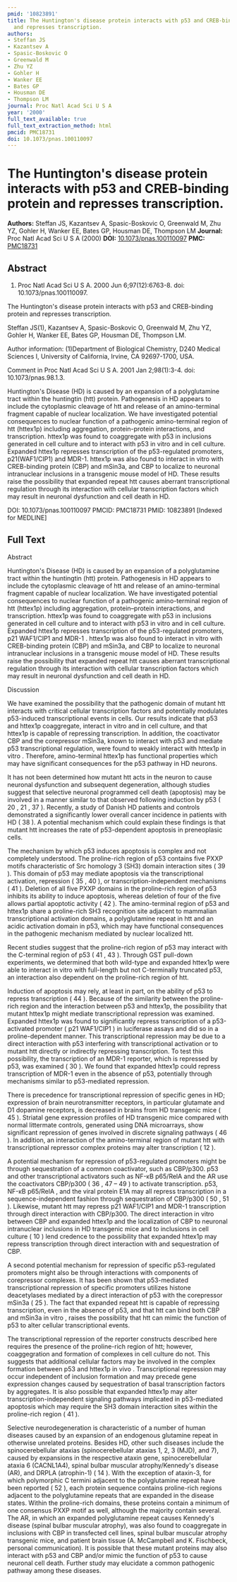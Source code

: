 ```yaml
---
pmid: '10823891'
title: The Huntington's disease protein interacts with p53 and CREB-binding protein
  and represses transcription.
authors:
- Steffan JS
- Kazantsev A
- Spasic-Boskovic O
- Greenwald M
- Zhu YZ
- Gohler H
- Wanker EE
- Bates GP
- Housman DE
- Thompson LM
journal: Proc Natl Acad Sci U S A
year: '2000'
full_text_available: true
full_text_extraction_method: html
pmcid: PMC18731
doi: 10.1073/pnas.100110097
---
```


# The Huntington's disease protein interacts with p53 and CREB-binding protein and represses transcription.
**Authors:** Steffan JS, Kazantsev A, Spasic-Boskovic O, Greenwald M, Zhu YZ, Gohler H, Wanker EE, Bates GP, Housman DE, Thompson LM
**Journal:** Proc Natl Acad Sci U S A (2000)
**DOI:** [10.1073/pnas.100110097](https://doi.org/10.1073/pnas.100110097)
**PMC:** [PMC18731](https://www.ncbi.nlm.nih.gov/pmc/articles/PMC18731/)

## Abstract

1. Proc Natl Acad Sci U S A. 2000 Jun 6;97(12):6763-8. doi:
10.1073/pnas.100110097.

The Huntington's disease protein interacts with p53 and CREB-binding protein and 
represses transcription.

Steffan JS(1), Kazantsev A, Spasic-Boskovic O, Greenwald M, Zhu YZ, Gohler H, 
Wanker EE, Bates GP, Housman DE, Thompson LM.

Author information:
(1)Department of Biological Chemistry, D240 Medical Sciences I, University of 
California, Irvine, CA 92697-1700, USA.

Comment in
    Proc Natl Acad Sci U S A. 2001 Jan 2;98(1):3-4. doi: 10.1073/pnas.98.1.3.

Huntington's Disease (HD) is caused by an expansion of a polyglutamine tract 
within the huntingtin (htt) protein. Pathogenesis in HD appears to include the 
cytoplasmic cleavage of htt and release of an amino-terminal fragment capable of 
nuclear localization. We have investigated potential consequences to nuclear 
function of a pathogenic amino-terminal region of htt (httex1p) including 
aggregation, protein-protein interactions, and transcription. httex1p was found 
to coaggregate with p53 in inclusions generated in cell culture and to interact 
with p53 in vitro and in cell culture. Expanded httex1p represses transcription 
of the p53-regulated promoters, p21(WAF1/CIP1) and MDR-1. httex1p was also found 
to interact in vitro with CREB-binding protein (CBP) and mSin3a, and CBP to 
localize to neuronal intranuclear inclusions in a transgenic mouse model of HD. 
These results raise the possibility that expanded repeat htt causes aberrant 
transcriptional regulation through its interaction with cellular transcription 
factors which may result in neuronal dysfunction and cell death in HD.

DOI: 10.1073/pnas.100110097
PMCID: PMC18731
PMID: 10823891 [Indexed for MEDLINE]

## Full Text

Abstract

Huntington's Disease (HD) is caused by an expansion of a polyglutamine tract within the huntingtin (htt) protein. Pathogenesis in HD appears to include the cytoplasmic cleavage of htt and release of an amino-terminal fragment capable of nuclear localization. We have investigated potential consequences to nuclear function of a pathogenic amino-terminal region of htt (httex1p) including aggregation, protein–protein interactions, and transcription. httex1p was found to coaggregate with p53 in inclusions generated in cell culture and to interact with p53 in vitro and in cell culture. Expanded httex1p represses transcription of the p53-regulated promoters, p21 WAF1/CIP1 and MDR-1 . httex1p was also found to interact in vitro with CREB-binding protein (CBP) and mSin3a, and CBP to localize to neuronal intranuclear inclusions in a transgenic mouse model of HD. These results raise the possibility that expanded repeat htt causes aberrant transcriptional regulation through its interaction with cellular transcription factors which may result in neuronal dysfunction and cell death in HD.

Discussion

We have examined the possibility that the pathogenic domain of mutant htt interacts with critical cellular transcription factors and potentially modulates p53-induced transcriptional events in cells. Our results indicate that p53 and httex1p coaggregate, interact in vitro and in cell culture, and that httex1p is capable of repressing transcription. In addition, the coactivator CBP and the corepressor mSin3a, known to interact with p53 and mediate p53 transcriptional regulation, were found to weakly interact with httex1p in vitro . Therefore, amino-terminal httex1p has functional properties which may have significant consequences for the p53 pathway in HD neurons.

It has not been determined how mutant htt acts in the neuron to cause neuronal dysfunction and subsequent degeneration, although studies suggest that selective neuronal programmed cell death (apoptosis) may be involved in a manner similar to that observed following induction by p53 ( 20 , 21 , 37 ). Recently, a study of Danish HD patients and controls demonstrated a significantly lower overall cancer incidence in patients with HD ( 38 ). A potential mechanism which could explain these findings is that mutant htt increases the rate of p53-dependent apoptosis in preneoplasic cells.

The mechanism by which p53 induces apoptosis is complex and not completely understood. The proline-rich region of p53 contains five PXXP motifs characteristic of Src homology 3 (SH3) domain interaction sites ( 39 ). This domain of p53 may mediate apoptosis via the transcriptional activation, repression ( 35 , 40 ), or transcription-independent mechanisms ( 41 ). Deletion of all five PXXP domains in the proline-rich region of p53 inhibits its ability to induce apoptosis, whereas deletion of four of the five allows partial apoptotic activity ( 42 ). The amino-terminal region of p53 and httex1p share a proline-rich SH3 recognition site adjacent to mammalian transcriptional activation domains, a polyglutamine repeat in htt and an acidic activation domain in p53, which may have functional consequences in the pathogenic mechanism mediated by nuclear localized htt.

Recent studies suggest that the proline-rich region of p53 may interact with the C-terminal region of p53 ( 41 , 43 ). Through GST pull-down experiments, we determined that both wild-type and expanded httex1p were able to interact in vitro with full-length but not C-terminally truncated p53, an interaction also dependent on the proline-rich region of htt.

Induction of apoptosis may rely, at least in part, on the ability of p53 to repress transcription ( 44 ). Because of the similarity between the proline-rich region and the interaction between p53 and httex1p, the possibility that mutant httex1p might mediate transcriptional repression was examined. Expanded httex1p was found to significantly repress transcription of a p53-activated promoter ( p21 WAF1/CIP1 ) in luciferase assays and did so in a proline-dependent manner. This transcriptional repression may be due to a direct interaction with p53 interfering with transcriptional activation or to mutant htt directly or indirectly repressing transcription. To test this possibility, the transcription of an MDR-1 reporter, which is repressed by p53, was examined ( 30 ). We found that expanded httex1p could repress transcription of MDR-1 even in the absence of p53, potentially through mechanisms similar to p53-mediated repression.

There is precedence for transcriptional repression of specific genes in HD; expression of brain neurotransmitter receptors, in particular glutamate and D1 dopamine receptors, is decreased in brains from HD transgenic mice ( 45 ). Striatal gene expression profiles of HD transgenic mice compared with normal littermate controls, generated using DNA microarrays, show significant repression of genes involved in discrete signaling pathways ( 46 ). In addition, an interaction of the amino-terminal region of mutant htt with transcriptional repressor complex proteins may alter transcription ( 12 ).

A potential mechanism for repression of p53-regulated promoters might be through sequestration of a common coactivator, such as CBP/p300. p53 and other transcriptional activators such as NF-κB p65/RelA and the AR use the coactivators CBP/p300 ( 36 , 47 – 49 ) to activate transcription. p53, NF-κB p65/RelA , and the viral protein E1A may all repress transcription in a sequence-independent fashion through sequestration of CBP/p300 ( 50 , 51 ). Likewise, mutant htt may repress p21 WAF1/CIP1 and MDR-1 transcription through direct interaction with CBP/p300. The direct interaction in vitro between CBP and expanded httex1p and the localization of CBP to neuronal intranuclear inclusions in HD transgenic mice and to inclusions in cell culture ( 10 ) lend credence to the possibility that expanded httex1p may repress transcription through direct interaction with and sequestration of CBP.

A second potential mechanism for repression of specific p53-regulated promoters might also be through interactions with components of corepressor complexes. It has been shown that p53-mediated transcriptional repression of specific promoters utilizes histone deacetylases mediated by a direct interaction of p53 with the corepressor mSin3a ( 25 ). The fact that expanded repeat htt is capable of repressing transcription, even in the absence of p53, and that htt can bind both CBP and mSin3a in vitro , raises the possibility that htt can mimic the function of p53 to alter cellular transcriptional events.

The transcriptional repression of the reporter constructs described here requires the presence of the proline-rich region of htt; however, coaggegration and formation of complexes in cell culture do not. This suggests that additional cellular factors may be involved in the complex formation between p53 and httex1p in vivo . Transcriptional repression may occur independent of inclusion formation and may precede gene expression changes caused by sequestration of basal transcription factors by aggregates. It is also possible that expanded httex1p may alter transcription-independent signaling pathways implicated in p53-mediated apoptosis which may require the SH3 domain interaction sites within the proline-rich region ( 41 ).

Selective neurodegeneration is characteristic of a number of human diseases caused by an expansion of an endogenous glutamine repeat in otherwise unrelated proteins. Besides HD, other such diseases include the spinocerebellular ataxias (spinocerebellular ataxias 1, 2, 3 (MJD), and 7), caused by expansions in the respective ataxin gene, spinocerebellular ataxia 6 (CACNL1A4), spinal bulbar muscular atrophy/Kennedy's disease (AR), and DRPLA (atrophin-1) ( 14 ). With the exception of ataxin-3, for which polymorphic C termini adjacent to the polyglutamine repeat have been reported ( 52 ), each protein sequence contains proline-rich regions adjacent to the polyglutamine repeats that are expanded in the disease states. Within the proline-rich domains, these proteins contain a minimum of one consensus PXXP motif as well, although the majority contain several. The AR, in which an expanded polyglutamine repeat causes Kennedy's disease (spinal bulbar muscular atrophy), was also found to coaggregate in inclusions with CBP in transfected cell lines, spinal bulbar muscular atrophy transgenic mice, and patient brain tissue (A. McCampbell and K. Fischbeck, personal communication). It is possible that these mutant proteins may also interact with p53 and CBP and/or mimic the  function of p53 to cause neuronal cell death. Further study may elucidate a common pathogenic pathway among these diseases.
